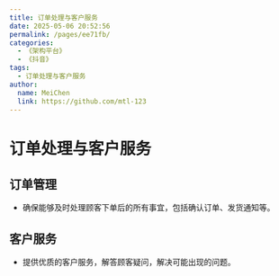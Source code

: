 ```yaml
---
title: 订单处理与客户服务
date: 2025-05-06 20:52:56
permalink: /pages/ee71fb/
categories:
  - 《架构平台》
  - 《抖音》
tags:
  - 订单处理与客户服务
author: 
  name: MeiChen
  link: https://github.com/mtl-123
---
```

# 订单处理与客户服务

## 订单管理

- 确保能够及时处理顾客下单后的所有事宜，包括确认订单、发货通知等。

## 客户服务

- 提供优质的客户服务，解答顾客疑问，解决可能出现的问题。

